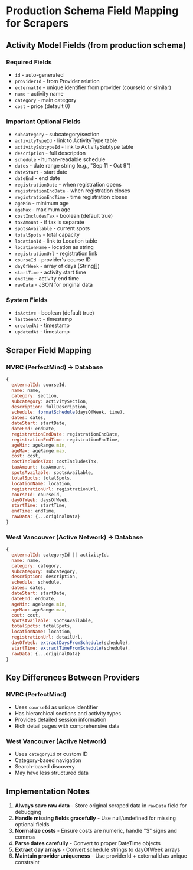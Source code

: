 # Production Schema Field Mapping for Scrapers

## Activity Model Fields (from production schema)

### Required Fields
- `id` - auto-generated
- `providerId` - from Provider relation
- `externalId` - unique identifier from provider (courseId or similar)
- `name` - activity name
- `category` - main category
- `cost` - price (default 0)

### Important Optional Fields
- `subcategory` - subcategory/section
- `activityTypeId` - link to ActivityType table
- `activitySubtypeId` - link to ActivitySubtype table  
- `description` - full description
- `schedule` - human-readable schedule
- `dates` - date range string (e.g., "Sep 11 - Oct 9")
- `dateStart` - start date
- `dateEnd` - end date
- `registrationDate` - when registration opens
- `registrationEndDate` - when registration closes
- `registrationEndTime` - time registration closes
- `ageMin` - minimum age
- `ageMax` - maximum age
- `costIncludesTax` - boolean (default true)
- `taxAmount` - if tax is separate
- `spotsAvailable` - current spots
- `totalSpots` - total capacity
- `locationId` - link to Location table
- `locationName` - location as string
- `registrationUrl` - registration link
- `courseId` - provider's course ID
- `dayOfWeek` - array of days (String[])
- `startTime` - activity start time
- `endTime` - activity end time
- `rawData` - JSON for original data

### System Fields
- `isActive` - boolean (default true)
- `lastSeenAt` - timestamp
- `createdAt` - timestamp
- `updatedAt` - timestamp

## Scraper Field Mapping

### NVRC (PerfectMind) → Database
```javascript
{
  externalId: courseId,
  name: name,
  category: section,
  subcategory: activitySection,
  description: fullDescription,
  schedule: formatSchedule(daysOfWeek, time),
  dates: dates,
  dateStart: startDate,
  dateEnd: endDate,
  registrationEndDate: registrationEndDate,
  registrationEndTime: registrationEndTime,
  ageMin: ageRange.min,
  ageMax: ageRange.max,
  cost: cost,
  costIncludesTax: costIncludesTax,
  taxAmount: taxAmount,
  spotsAvailable: spotsAvailable,
  totalSpots: totalSpots,
  locationName: location,
  registrationUrl: registrationUrl,
  courseId: courseId,
  dayOfWeek: daysOfWeek,
  startTime: startTime,
  endTime: endTime,
  rawData: {...originalData}
}
```

### West Vancouver (Active Network) → Database  
```javascript
{
  externalId: categoryId || activityId,
  name: name,
  category: category,
  subcategory: subcategory,
  description: description,
  schedule: schedule,
  dates: dates,
  dateStart: startDate,
  dateEnd: endDate,
  ageMin: ageRange.min,
  ageMax: ageRange.max,
  cost: cost,
  spotsAvailable: spotsAvailable,
  totalSpots: totalSpots,
  locationName: location,
  registrationUrl: detailUrl,
  dayOfWeek: extractDaysFromSchedule(schedule),
  startTime: extractTimeFromSchedule(schedule),
  rawData: {...originalData}
}
```

## Key Differences Between Providers

### NVRC (PerfectMind)
- Uses `courseId` as unique identifier
- Has hierarchical sections and activity types
- Provides detailed session information
- Rich detail pages with comprehensive data

### West Vancouver (Active Network)
- Uses `categoryId` or custom ID
- Category-based navigation
- Search-based discovery
- May have less structured data

## Implementation Notes

1. **Always save raw data** - Store original scraped data in `rawData` field for debugging
2. **Handle missing fields gracefully** - Use null/undefined for missing optional fields
3. **Normalize costs** - Ensure costs are numeric, handle "$" signs and commas
4. **Parse dates carefully** - Convert to proper DateTime objects
5. **Extract day arrays** - Convert schedule strings to dayOfWeek arrays
6. **Maintain provider uniqueness** - Use providerId + externalId as unique constraint